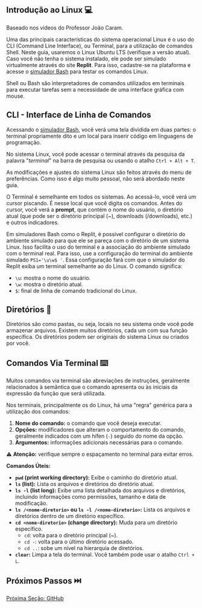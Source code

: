 ## Introdução ao Linux 💻

Baseado nos vídeos do Professor João Caram.

Uma das principais características do sistema operacional Linux é o uso do CLI (Command Line Interface), ou Terminal, para a utilização de comandos Shell. Neste guia, usaremos o Linux Ubuntu LTS (verifique a versão atual). Caso você não tenha o sistema instalado, ele pode ser simulado virtualmente através do site **Replit**. Para isso, cadastre-se na plataforma e acesse o [simulador Bash](https://replit.com/languages/bash) para testar os comandos Linux. 

Shell ou Bash são interpretadores de comandos utilizados em terminais para executar tarefas sem a necessidade de uma interface gráfica com mouse.

## CLI - Interface de Linha de Comandos

Acessando o [simulador Bash](https://replit.com/languages/bash), você verá uma tela dividida em duas partes: o terminal propriamente dito e um local para inserir código em linguagens de programação.

No sistema Linux, você pode acessar o terminal através da pesquisa da palavra "_terminal_" na barra de pesquisa ou usando o atalho `Ctrl + Alt + T`.

As modificações e ajustes do sistema Linux são feitos através do menu de preferências. Como isso é algo muito pessoal, não será abordado neste guia. 

O Terminal é semelhante em todos os sistemas. Ao acessá-lo, você verá um cursor piscando. É nesse local que você digita os comandos. Antes do cursor, você verá a **prompt**, que contém o nome do usuário, o diretório atual (que pode ser o diretório principal (~), downloads (/downloads), etc.) e outros indicadores.

Em simuladores Bash como o Replit, é possível configurar o diretório do ambiente simulado para que ele se pareça com o diretório de um sistema Linux. Isso facilita o uso do terminal e a associação do ambiente simulado com o terminal real. Para isso, use a configuração do terminal do ambiente simulado `PS1='\u\w$ '`. Essa configuração fará com que o simulador do Replit exiba um terminal semelhante ao do Linux. O comando significa:
- `\u`: mostra o nome do usuário.
- `\w`: mostra o diretório atual.
- `$`: final de linha de comando tradicional do Linux.

## Diretórios 📁

Diretórios são como pastas, ou seja, locais no seu sistema onde você pode armazenar arquivos. Existem muitos diretórios, cada um com sua função específica. Os diretórios podem ser originais do sistema Linux ou criados por você.

## Comandos Via Terminal ⌨️

Muitos comandos via terminal são abreviações de instruções, geralmente relacionados à semântica que o comando apresenta ou às iniciais da expressão da função que será utilizada.

Nos terminais, principalmente os do Linux, há uma "regra" genérica para a utilização dos comandos:

1. **Nome do comando:** o comando que você deseja executar.
2. **Opções:** modificadores que alteram o comportamento do comando, geralmente indicados com um hífen (`-`) seguido do nome da opção. 
3. **Argumentos:** informações adicionais necessárias para o comando.

⚠️ **Atenção:** verifique sempre o espaçamento no terminal para evitar erros.

**Comandos Úteis:**

- **`pwd` (print working directory):** Exibe o caminho do diretório atual.
- **`ls` (list):** Lista os arquivos e diretórios do diretório atual. 
- **`ls -l` (list long):** Exibe uma lista detalhada dos arquivos e diretórios, incluindo informações como permissões, tamanho e data de modificação.
- **`ls /<nome-diretorio>` ou `ls -l /<nome-diretorio>`:** Lista os arquivos e diretórios dentro de um diretório específico. 
- **`cd <nome-diretorio>` (change directory):** Muda para um diretório específico.
    - `cd`: volta para o diretório principal (~).
    - `cd -`: volta para o último diretório acessado.
    - `cd ..`: sobe um nível na hierarquia de diretórios.
- **`clear`:** Limpa a tela do terminal. Você também pode usar o atalho `Ctrl + L`.

## Próximos Passos ⏭️

[Próxima Seção: GitHub](github.md)